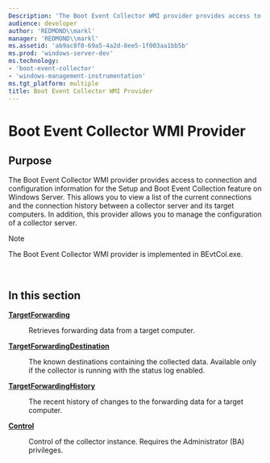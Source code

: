 ```yaml
---
Description: 'The Boot Event Collector WMI provider provides access to connection and configuration information for the Setup and Boot Event Collection feature on Windows Server.'
audience: developer
author: 'REDMOND\\markl'
manager: 'REDMOND\\markl'
ms.assetid: 'ab9ac8f0-69a5-4a2d-8ee5-1f003aa1bb5b'
ms.prod: 'windows-server-dev'
ms.technology:
- 'boot-event-collector'
- 'windows-management-instrumentation'
ms.tgt_platform: multiple
title: Boot Event Collector WMI Provider
---
```


# Boot Event Collector WMI Provider

## Purpose

The Boot Event Collector WMI provider provides access to connection and configuration information for the Setup and Boot Event Collection feature on Windows Server. This allows you to view a list of the current connections and the connection history between a collector server and its target computers. In addition, this provider allows you to manage the configuration of a collector server.

> [!Note]  
> The Boot Event Collector WMI provider is implemented in BEvtCol.exe.

 

## In this section

<dl> <dt>

[**TargetForwarding**](targetforwarding.md)
</dt> <dd>

Retrieves forwarding data from a target computer.

</dd> <dt>

[**TargetForwardingDestination**](targetforwardingdestination.md)
</dt> <dd>

The known destinations containing the collected data. Available only if the collector is running with the status log enabled.

</dd> <dt>

[**TargetForwardingHistory**](targetforwardinghistory.md)
</dt> <dd>

The recent history of changes to the forwarding data for a target computer.

</dd> <dt>

[**Control**](control.md)
</dt> <dd>

Control of the collector instance. Requires the Administrator (BA) privileges.

</dd> </dl>

 

 



